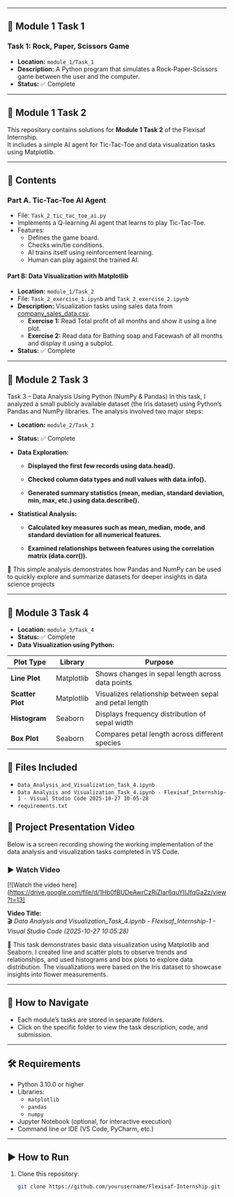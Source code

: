
---

## 📌 Module 1 Task 1

### Task 1: Rock, Paper, Scissors Game
- **Location:** `module_1/Task_1`  
- **Description:** A Python program that simulates a Rock-Paper-Scissors game between the user and the computer.  
- **Status:** ✅ Complete  

---

## 📌 Module 1 Task 2

This repository contains solutions for **Module 1 Task 2** of the Flexisaf Internship.  
It includes a simple AI agent for Tic-Tac-Toe and data visualization tasks using Matplotlib.

---

## 📂 Contents

### Part A. Tic-Tac-Toe AI Agent
- File: `Task_2_tic_tac_toe_ai.py`
- Implements a Q-learning AI agent that learns to play Tic-Tac-Toe.
- Features:
  - Defines the game board.
  - Checks win/tie conditions.
  - AI trains itself using reinforcement learning.
  - Human can play against the trained AI.


#### Part B: Data Visualization with Matplotlib
- **Location:** `module_1/Task_2`
- File: `Task_2_exercise_1.ipynb` and `Task_2_exercise_2.ipynb`
- **Description:** Visualization tasks using sales data from [company_sales_data.csv](https://pynative.com/wp-content/uploads/2019/01/company_sales_data.csv).  
  - **Exercise 1:** Read Total profit of all months and show it using a line plot.  
  - **Exercise 2:** Read data for Bathing soap and Facewash of all months and display it using a subplot.  
- **Status:** ✅ Complete  

---

## 📌 Module 2 Task 3 
Task 3 – Data Analysis Using Python (NumPy & Pandas)
In this task, I analyzed a small publicly available dataset (the Iris dataset) using Python’s Pandas and NumPy libraries. The analysis involved two major steps:
- **Location:** `module_2/Task_3` 
- **Status:** ✅ Complete 
- **Data Exploration:**

  - **Displayed the first few records using data.head().**

  - **Checked column data types and null values with data.info().**

  - **Generated summary statistics (mean, median, standard deviation, min, max, etc.) using data.describe().**

- **Statistical Analysis:**

  - **Calculated key measures such as mean, median, mode, and standard deviation for all numerical features.**

  - **Examined relationships between features using the correlation matrix (data.corr()).**

🧩 This simple analysis demonstrates how Pandas and NumPy can be used to quickly explore and summarize datasets for deeper insights in data science projects

---
## 📌 Module 3 Task 4 
- **Location:** `module_3/Task_4` 
- **Status:** ✅ Complete 
- **Data Visualization using Python:**

| Plot Type        | Library    | Purpose                                                |
| ---------------- | ---------- | ------------------------------------------------------ |
| **Line Plot**    | Matplotlib | Shows changes in sepal length across data points       |
| **Scatter Plot** | Matplotlib | Visualizes relationship between sepal and petal length |
| **Histogram**    | Seaborn    | Displays frequency distribution of sepal width         |
| **Box Plot**     | Seaborn    | Compares petal length across different species         |

## 📂 Files Included
- `Data_Analysis_and_Visualization_Task_4.ipynb`
- `Data Analysis and Visualization_Task_4.ipynb - Flexisaf_Internship-1 - Visual Studio Code 2025-10-27 10-05-28`
- `requirements.txt`

## 🎥 Project Presentation Video

Below is a screen recording showing the working implementation of the data analysis and visualization tasks completed in VS Code.

### ▶️ Watch Video
[![Watch the video here](https://drive.google.com/file/d/1Hb0fBUDeAwrCzRjZIar6quYIIJfqGa2z/view?t=13]

**Video Title:**  
🎬 *Data Analysis and Visualization_Task_4.ipynb - Flexisaf_Internship-1 - Visual Studio Code (2025-10-27 10:05:28)*

🧩 This task demonstrates basic data visualization using Matplotlib and Seaborn.
I created line and scatter plots to observe trends and relationships, and used histograms and box plots to explore data distribution.
The visualizations were based on the Iris dataset to showcase insights into flower measurements.

---

## 🚀 How to Navigate

- Each module’s tasks are stored in separate folders.  
- Click on the specific folder to view the task description, code, and submission.  

---

## 🛠️ Requirements

- Python 3.10.0 or higher  
- Libraries:  
  - `matplotlib`  
  - `pandas`
  - `numpy` 
- Jupyter Notebook (optional, for interactive execution)  
- Command line or IDE (VS Code, PyCharm, etc.)  

---

## ▶️ How to Run

1. Clone this repository:  
   ```bash
   git clone https://github.com/yourusername/Flexisaf-Internship.git
